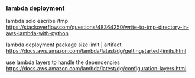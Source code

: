 ### lambda deployment

lambda solo escribe /tmp
<br>
https://stackoverflow.com/questions/48364250/write-to-tmp-directory-in-aws-lambda-with-python

lambda deployment package size limit | artifact
<br>
https://docs.aws.amazon.com/lambda/latest/dg/gettingstarted-limits.html

use lambda layers to handle the dependencies
<br>
https://docs.aws.amazon.com/lambda/latest/dg/configuration-layers.html

